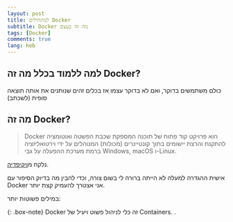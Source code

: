 ```yaml
---
layout: post
title: למתחילים Docker
subtitle: Docker מה זה בעצם 
tags: [Docker]
comments: true
lang: heb
---
```

## למה ללמוד בכלל מה זה Docker?
כולם משתמשים בדוקר, ואם לא בדוקר עצמו אז בכלים זהים שנותנים את אותה תוצאה סופית (לשכתב)

## מה זה Docker?

> Docker הוא פרויקט קוד פתוח של תוכנה המספקת שכבת הפשטה ואוטומציה להתקנת והרצת יישומים בתוך קונטיינרים (מכולות) המנוהלים על ידי וירטואליזציה ברמת מערכת ההפעלה על גבי Windows,‏ macOS ו-Linux.

נלקח מ[ויקיפדיה](https://he.wikipedia.org/wiki/Docker).

אישית ההגדרה למעלה לא הייתה ברורה לי בשום צורה, וכדי להבין מה בדיוק הסיפור עם Docker אני אצטרך להעמיק קצת יותר.

במילים פשוטות יותר:

{: .box-note}
Docker זה כלי לניהול פשוט ויעיל של Containers.
.

